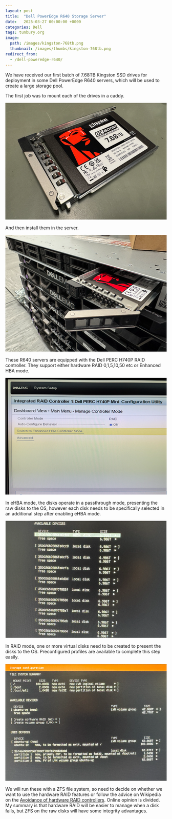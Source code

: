 ```yaml
---
layout: post
title:  "Dell PowerEdge R640 Storage Server"
date:   2025-03-27 00:00:00 +0000
categories: Dell
tags: tunbury.org
image:
  path: /images/kingston-768tb.png
  thumbnail: /images/thumbs/kingston-768tb.png
redirect_from:
  - /dell-poweredge-r640/
---
```


We have received our first batch of 7.68TB Kingston SSD drives for deployment in some Dell PowerEdge R640 servers, which will be used to create a large storage pool.

The first job was to mount each of the drives in a caddy.

![](/images/kingston-with-caddy.png)

And then install them in the server.

![](/images/kingston-in-slot.png)

These R640 servers are equipped with the Dell PERC H740P RAID controller. They support either hardware RAID 0,1,5,10,50 etc or Enhanced HBA mode.

![](/images/r640-enhanced-hba.png)

In eHBA mode, the disks operate in a passthrough mode, presenting the raw disks to the OS, however each disk needs to be specifically selected in an additional step after enabling eHBA mode.

![](/images/r640-jbod.png)

In RAID mode, one or more virtual disks need to be created to present the disks to the OS. Preconfigured profiles are available to complete this step easily.

![](/images/r640-raid5.png)

We will run these with a ZFS file system, so need to decide on whether we want to use the hardware RAID features or follow the advice on Wikipedia on the [Avoidance of hardware RAID controllers](https://en.wikipedia.org/wiki/ZFS#Avoidance_of_hardware_RAID_controllers).  Online opinion is divided.  My summary is that hardware RAID will be easier to manage when a disk fails, but ZFS on the raw disks will have some integrity advantages.
